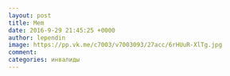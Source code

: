 ```yaml
--- 
layout: post 
title: Mem 
date: 2016-9-29 21:45:25 +0000 
author: lependin 
image: https://pp.vk.me/c7003/v7003093/27acc/6rHUuR-XlTg.jpg
comment: 
categories: инвалиды
---
```

